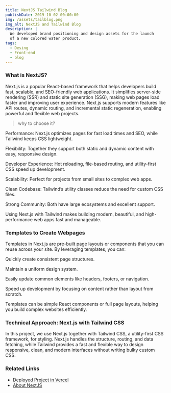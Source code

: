 ```yaml
---
title: NextJS Tailwind Blog
publishDate: 2019-10-02 00:00:00
img: /assets/tailblog.png
img_alt: NextJS and Tailwind Blog
description: |
  We developed brand positioning and design assets for the launch
  of a new colored water product.
tags:
  - Desing
  - Front-end
  - blog
---
```


### What is NextJS?

Next.js is a popular React-based framework that helps developers build fast, scalable, and SEO-friendly web applications. It simplifies server-side rendering (SSR) and static site generation (SSG), making web pages load faster and improving user experience. Next.js supports modern features like API routes, dynamic routing, and incremental static regeneration, enabling powerful and flexible web projects.

>why to choose it?

Performance: Next.js optimizes pages for fast load times and SEO, while Tailwind keeps CSS lightweight.

Flexibility: Together they support both static and dynamic content with easy, responsive design.

Developer Experience: Hot reloading, file-based routing, and utility-first CSS speed up development.

Scalability: Perfect for projects from small sites to complex web apps.

Clean Codebase: Tailwind’s utility classes reduce the need for custom CSS files.

Strong Community: Both have large ecosystems and excellent support.

Using Next.js with Tailwind makes building modern, beautiful, and high-performance web apps fast and manageable.

### Templates to Create Webpages

Templates in Next.js are pre-built page layouts or components that you can reuse across your site. By leveraging templates, you can:

Quickly create consistent page structures.

Maintain a uniform design system.

Easily update common elements like headers, footers, or navigation.

Speed up development by focusing on content rather than layout from scratch.

Templates can be simple React components or full page layouts, helping you build complex websites efficiently.

### Technical Approach: Next.js with Tailwind CSS

In this project, we use Next.js together with Tailwind CSS, a utility-first CSS framework, for styling. Next.js handles the structure, routing, and data fetching, while Tailwind provides a fast and flexible way to design responsive, clean, and modern interfaces without writing bulky custom CSS.



### Related Links
- <a href="https://tailwind-css-starter-blog-lemon-tau.vercel.app/"> Deployed Project in Vercel </a>
- <a href="https://nextjs.org/"> About NextJS </a>